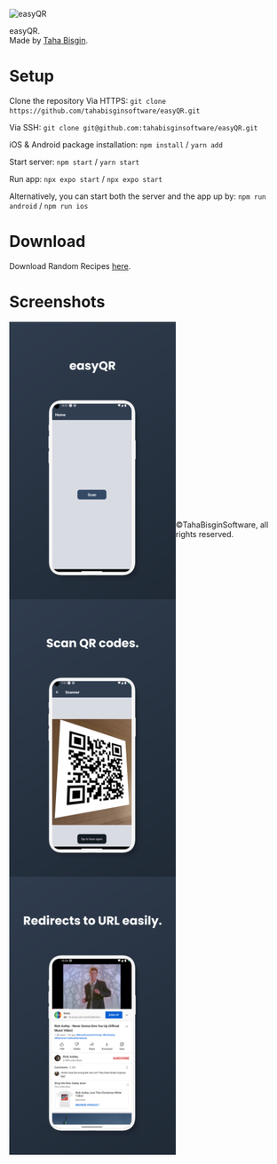 ![easyQR](https://github.com/tahabisginsoftware/simpleRPS/blob/master/assets/github%20cover.png "easyQR")

easyQR.<br>
Made by [Taha Bisgin](https://tahabisginsoftware.com).

# Setup

Clone the repository
Via HTTPS: `git clone https://github.com/tahabisginsoftware/easyQR.git`

Via SSH: `git clone git@github.com:tahabisginsoftware/easyQR.git`

iOS & Android package installation: `npm install` / `yarn add`

Start server: `npm start` / `yarn start`

Run app: `npx expo start` / `npx expo start`

Alternatively, you can start both the server and the app up by: `npm run android` / `npm run ios`

# Download

Download Random Recipes [here](https://github.com/tahabisginsoftware/easyQR/releases/tag/release).

# Screenshots
<img align="left" alt="qr1" src="https://github.com/tahabisginsoftware/easyQR/blob/master/assets/screen_one.png" width="300"/>
<img align="left" alt="qr2" src="https://github.com/tahabisginsoftware/easyQR/blob/master/assets/screen_two.png" width="300"/>
<img align="left" alt="qr3" src="https://github.com/tahabisginsoftware/easyQR/blob/master/assets/screen_three.png" width="300"/>
<br><br><br><br><br><br><br><br><br><br><br><br><br><br><br><br><br><br><br><br><br>
©TahaBisginSoftware, all rights reserved.